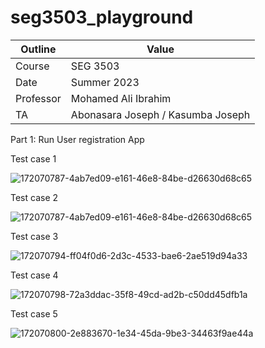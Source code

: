 # seg3503_playground
| Outline | Value |
| --- | --- |
| Course | SEG 3503 |
| Date | Summer 2023 |
| Professor | Mohamed Ali Ibrahim |
| TA | Abonasara Joseph / Kasumba Joseph | 

Part 1: Run User registration App

Test case 1

![172070787-4ab7ed09-e161-46e8-84be-d26630d68c65](https://github.com/Daizon99/SEG3503-Lab-2/assets/114030630/fbc5d35a-1fba-453d-b023-381710b6a150)

Test case 2

![172070787-4ab7ed09-e161-46e8-84be-d26630d68c65](https://github.com/Daizon99/SEG3503-Lab-2/assets/114030630/b8f1506d-da3b-43ff-94ea-216d242231c8)

Test case 3 

![172070794-ff04f0d6-2d3c-4533-bae6-2ae519d94a33](https://github.com/Daizon99/SEG3503-Lab-2/assets/114030630/66c9c88a-8c5c-4ff8-891e-6281d7740275)

Test case 4 

![172070798-72a3ddac-35f8-49cd-ad2b-c50dd45dfb1a](https://github.com/Daizon99/SEG3503-Lab-2/assets/114030630/5a766dd4-ccbf-4634-9990-ac341289b1cf)

Test case 5 

![172070800-2e883670-1e34-45da-9be3-34463f9ae44a](https://github.com/Daizon99/SEG3503-Lab-2/assets/114030630/bd5e5600-b050-4eb4-ae1a-fafcb2e46f91)


